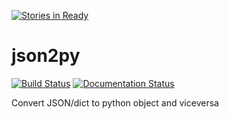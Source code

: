 [![Stories in Ready](https://badge.waffle.io/Wiston999/json2py.png?label=ready&title=Ready)](https://waffle.io/Wiston999/json2py)
# json2py
[![Build Status](https://travis-ci.org/Wiston999/json2py.svg?branch=master)](https://travis-ci.org/Wiston999/json2py)
[![Documentation Status](https://readthedocs.org/projects/json2py/badge/?version=latest)](http://json2py.readthedocs.org/en/latest/?badge=latest)

Convert JSON/dict to python object and viceversa
